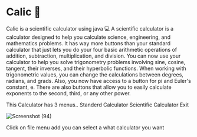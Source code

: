 # Calic 🌸
Calic is a scientific calculator using java 💻
A scientific calculator is a calculator designed to help you calculate science, engineering, and mathematics problems. It has way more buttons than your standard calculator that just lets you do your four basic arithmetic operations of addition, subtraction, multiplication, and division.
You can now use your calculator to help you solve trigonometry problems involving sine, cosine, tangent, their inverses, and their hyperbolic functions. When working with trigonometric values, you can change the calculations between degrees, radians, and grads. Also, you now have access to a button for pi and Euler's constant, e. There are also buttons that allow you to easily calculate exponents to the second, third, or any other power.

This Calculator has 3 menus..
  Standerd Calculator 
  Scientific Calculator 
  Exit
  
 ![Screenshot (94)](https://user-images.githubusercontent.com/52965775/93567700-af5cb100-f9ac-11ea-8891-ef22e6a43aab.png)
 
 Click on file menu add you can select a what calculator you want
 
 
